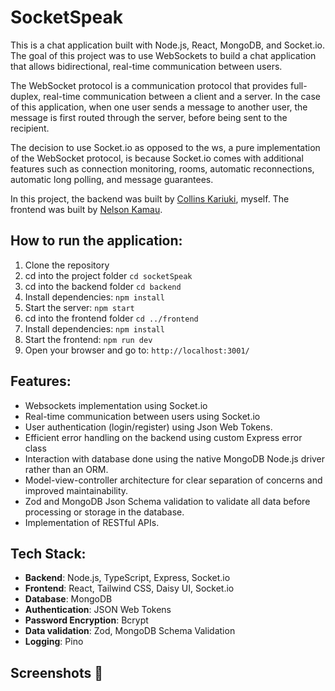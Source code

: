 # SocketSpeak

This is a chat application built with Node.js, React, MongoDB, and Socket.io. The goal of this project was to use WebSockets to build a chat application that allows bidirectional, real-time communication between users.

The WebSocket protocol is a communication protocol that provides full-duplex, real-time communication between a client and a server. In the case of this application, when one user sends a message to another user, the message is first routed through the server, before being sent to the recipient.

The decision to use Socket.io as opposed to the ws, a pure implementation of the WebSocket protocol, is because Socket.io comes with additional features such as connection monitoring, rooms, automatic reconnections, automatic long polling, and message guarantees.

In this project, the backend was built by [Collins Kariuki](https://github.com/ColloKaris), myself. The frontend was built by [Nelson Kamau](https://github.com/NellitG).

## How to run the application:

1. Clone the repository
2. cd into the project folder `cd socketSpeak`
3. cd into the backend folder `cd backend`
4. Install dependencies: `npm install`
5. Start the server: `npm start`
6. cd into the frontend folder `cd ../frontend`
7. Install dependencies: `npm install`
8. Start the frontend: `npm run dev`
9. Open your browser and go to: `http://localhost:3001/`

## Features:

- Websockets implementation using Socket.io
- Real-time communication between users using Socket.io
- User authentication (login/register) using Json Web Tokens.
- Efficient error handling on the backend using custom Express error class
- Interaction with database done using the native MongoDB Node.js driver rather than an ORM.
- Model-view-controller architecture for clear separation of concerns and improved maintainability.
- Zod and MongoDB Json Schema validation to validate all data before processing or storage in the database.
- Implementation of RESTful APIs.

## Tech Stack:

- **Backend**: Node.js, TypeScript, Express, Socket.io
- **Frontend**: React, Tailwind CSS, Daisy UI, Socket.io
- **Database**: MongoDB
- **Authentication**: JSON Web Tokens
- **Password Encryption**: Bcrypt
- **Data validation**: Zod, MongoDB Schema Validation
- **Logging**: Pino

## Screenshots 📸
